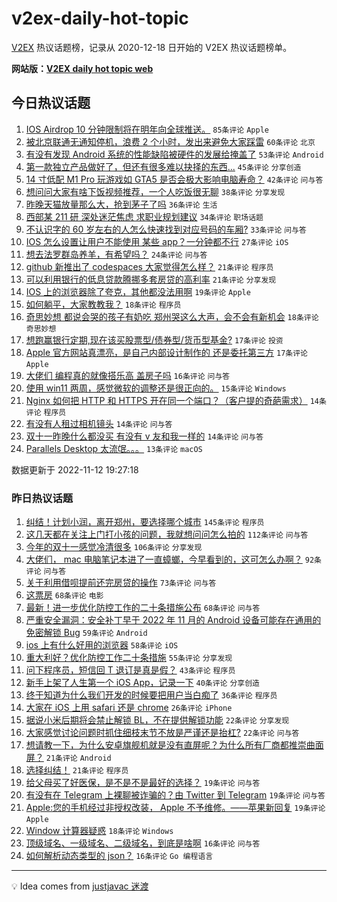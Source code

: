 # v2ex-daily-hot-topic

[V2EX](https://www.v2ex.com/) 热议话题榜，记录从 2020-12-18 日开始的 V2EX 热议话题榜单。

**网站版：[V2EX daily hot topic web](https://boojack.github.io/v2ex-daily-hot-topic-web/)**

## 今日热议话题

<!-- TODAY BEGIN -->

1. [IOS Airdrop 10 分钟限制将在明年向全球推送。](https://www.v2ex.com/t/894644) `85条评论` `Apple`
1. [被北京联通无通知停机，浪费 2 个小时，发出来避免大家踩雷](https://www.v2ex.com/t/894669) `60条评论` `北京`
1. [有没有发现 Android 系统的性能缺陷被硬件的发展给掩盖了](https://www.v2ex.com/t/894703) `53条评论` `Android`
1. [第一款独立产品做好了，但还有很多难以抉择的东西...](https://www.v2ex.com/t/894668) `45条评论` `分享创造`
1. [14 寸低配 M1 Pro 玩游戏如 GTA5 是否会极大影响电脑寿命？](https://www.v2ex.com/t/894674) `42条评论` `问与答`
1. [想问问大家有啥下饭视频推荐，一个人吃饭很无聊](https://www.v2ex.com/t/894738) `38条评论` `分享发现`
1. [昨晚天猫放量那么大，抢到茅子了吗](https://www.v2ex.com/t/894646) `36条评论` `生活`
1. [西部某 211 研 深处迷茫焦虑 求职业规划建议](https://www.v2ex.com/t/894726) `34条评论` `职场话题`
1. [不认识字的 60 岁左右的人怎么快速找到对应号码的车厢?](https://www.v2ex.com/t/894654) `33条评论` `问与答`
1. [IOS 怎么设置让用户不能使用 某些 app？一分钟都不行](https://www.v2ex.com/t/894709) `27条评论` `iOS`
1. [想去法罗群岛养羊，有希望吗？](https://www.v2ex.com/t/894692) `24条评论` `问与答`
1. [github 新推出了 codespaces 大家觉得怎么样？](https://www.v2ex.com/t/894706) `21条评论` `程序员`
1. [可以利用银行的低息贷款腾挪多套房贷的高利率](https://www.v2ex.com/t/894683) `21条评论` `分享发现`
1. [IOS 上的浏览器除了夸克，其他都没法用啊](https://www.v2ex.com/t/894725) `19条评论` `Apple`
1. [如何躺平，大家教教我？](https://www.v2ex.com/t/894769) `18条评论` `程序员`
1. [奇思妙想 都说会哭的孩子有奶吃 郑州哭这么大声，会不会有新机会](https://www.v2ex.com/t/894643) `18条评论` `奇思妙想`
1. [想跑赢银行定期,现在该买股票型/债券型/货币型基金?](https://www.v2ex.com/t/894717) `17条评论` `投资`
1. [Apple 官方网站真漂亮，是自己内部设计制作的 还是委托第三方](https://www.v2ex.com/t/894652) `17条评论` `Apple`
1. [大佬们 编程真的就像搭乐高 盖房子吗](https://www.v2ex.com/t/894695) `16条评论` `问与答`
1. [使用 win11 两周，感觉微软的调整还是很正向的。](https://www.v2ex.com/t/894708) `15条评论` `Windows`
1. [Nginx 如何把 HTTP 和 HTTPS 开在同一个端口？（客户提的奇葩需求）](https://www.v2ex.com/t/894781) `14条评论` `程序员`
1. [有没有人租过相机镜头](https://www.v2ex.com/t/894742) `14条评论` `问与答`
1. [双十一昨晚什么都没买 有没有 v 友和我一样的](https://www.v2ex.com/t/894655) `14条评论` `问与答`
1. [Parallels Desktop 太流氓。。。](https://www.v2ex.com/t/894750) `13条评论` `macOS`

数据更新于 2022-11-12 19:27:18

<!-- TODAY END -->

### 昨日热议话题

<!-- YESTERDAY BEGIN -->

1. [纠结！计划小润，离开郑州，要选择哪个城市](https://www.v2ex.com/t/894413) `145条评论` `程序员`
1. [这几天都在关注上门打小孩的问题，我就想问问怎么拍的](https://www.v2ex.com/t/894334) `112条评论` `问与答`
1. [今年的双十一感觉冷清很多](https://www.v2ex.com/t/894339) `106条评论` `分享发现`
1. [大佬们， mac 电脑笔记本进了一直蟑螂，今早看到的，这可怎么办啊？](https://www.v2ex.com/t/894331) `92条评论` `问与答`
1. [关于利用借呗提前还完房贷的操作](https://www.v2ex.com/t/894456) `73条评论` `问与答`
1. [这票房](https://www.v2ex.com/t/894352) `68条评论` `电影`
1. [最新！进一步优化防控工作的二十条措施公布](https://www.v2ex.com/t/894482) `68条评论` `问与答`
1. [严重安全漏洞：安全补丁早于 2022 年 11 月的 Android 设备可能存在通用的免密解锁 Bug](https://www.v2ex.com/t/894437) `59条评论` `Android`
1. [ios 上有什么好用的浏览器](https://www.v2ex.com/t/894325) `58条评论` `iOS`
1. [重大利好？优化防控工作二十条措施](https://www.v2ex.com/t/894486) `55条评论` `分享发现`
1. [问下程序员，短信回 T 退订是真是假？](https://www.v2ex.com/t/894572) `43条评论` `程序员`
1. [新手上架了人生第一个 iOS App，记录一下](https://www.v2ex.com/t/894389) `40条评论` `分享创造`
1. [终于知道为什么我们开发的时候要把用户当白痴了](https://www.v2ex.com/t/894527) `36条评论` `程序员`
1. [大家在 iOS 上用 safari 还是 chrome](https://www.v2ex.com/t/894567) `26条评论` `iPhone`
1. [据说小米后期将会禁止解锁 BL，不在提供解锁功能](https://www.v2ex.com/t/894581) `22条评论` `分享发现`
1. [大家感觉讨论问题时抓住细枝末节不放是严谨还是抬杠?](https://www.v2ex.com/t/894416) `22条评论` `问与答`
1. [想请教一下，为什么安卓旗舰机就是没有直屏呢？为什么所有厂商都推崇曲面屏？](https://www.v2ex.com/t/894425) `21条评论` `Android`
1. [选择纠结！](https://www.v2ex.com/t/894390) `21条评论` `程序员`
1. [给父母买了好医保，是不是不是最好的选择？](https://www.v2ex.com/t/894534) `19条评论` `问与答`
1. [有没有在 Telegram 上裸聊被诈骗的？由 Twitter 到 Telegram](https://www.v2ex.com/t/894501) `19条评论` `问与答`
1. [Apple:您的手机经过非授权改装， Apple 不予维修。——苹果新回复](https://www.v2ex.com/t/894488) `19条评论` `Apple`
1. [Window 计算器疑惑](https://www.v2ex.com/t/894432) `18条评论` `Windows`
1. [顶级域名、一级域名、二级域名，到底是啥啊](https://www.v2ex.com/t/894589) `16条评论` `问与答`
1. [如何解析动态类型的 json？](https://www.v2ex.com/t/894502) `16条评论` `Go 编程语言`

<!-- YESTERDAY END -->

---

💡 Idea comes from [justjavac 迷渡](https://github.com/justjavac/)

